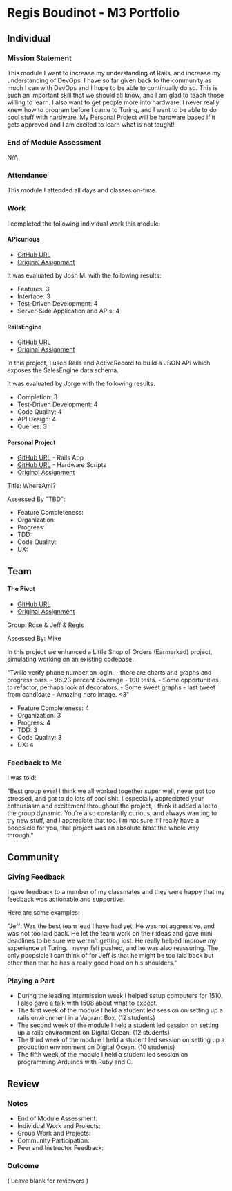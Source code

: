 # Regis Boudinot - M3 Portfolio

## Individual

### Mission Statement

This module I want to increase my understanding of Rails, and increase my understanding of DevOps. I have so far given back to the community as much I can with DevOps and I hope to be able to continually do so. This is such an important skill that we should all know, and I am glad to teach those willing to learn. I also want to get people more into hardware. I never really knew how to program before I came to Turing, and I want to be able to do cool stuff with hardware. My Personal Project will be hardware based if it gets approved and I am excited to learn what is not taught!

### End of Module Assessment

N/A

### Attendance

This module I attended all days and classes on-time.

### Work

I completed the following individual work this module:

#### APIcurious

* [GitHub URL](https://github.com/selfup/API-Curious)
* [Original Assignment](https://github.com/turingschool/lesson_plans/blob/master/ruby_03-professional_rails_applications/apicurious.md)

It was evaluated by Josh M. with the following results:

* Features: 3
* Interface: 3
* Test-Driven Development: 4
* Server-Side Application and APIs: 4

#### RailsEngine

* [GitHub URL](https://github.com/selfup/rails-engine)
* [Original Assignment](https://github.com/turingschool/lesson_plans/blob/master/ruby_03-professional_rails_applications/rails_engine.md)

In this project, I used Rails and ActiveRecord to build a JSON API which exposes the SalesEngine data schema.

It was evaluated by Jorge with the following results:

* Completion: 3
* Test-Driven Development: 4
* Code Quality: 4
* API Design: 4
* Queries: 3

#### Personal Project

* [GitHub URL](https://github.com/selfup/auto) - Rails App
* [GitHub URL](https://github.com/selfup/autobot) - Hardware Scripts
* [Original Assignment](https://github.com/turingschool/lesson_plans/blob/master/ruby_03-professional_rails_applications/self_directed_project.md)

Title: WhereAmI?

Assessed By "TBD":

* Feature Completeness:
* Organization:
* Progress:
* TDD:
* Code Quality:
* UX:

## Team

#### The Pivot

* [GitHub URL](https://github.com/jbrr/the_pivot)
* [Original Assignment](https://github.com/turingschool/lesson_plans/blob/master/ruby_03-professional_rails_applications/the_pivot.md)

Group: Rose & Jeff & Regis

Assessed By: Mike

In this project we enhanced a Little Shop of Orders (Earmarked) project, simulating working on an existing codebase.

"Twilio verify phone number on login. - there are charts and graphs and progress bars. - 96.23 percent coverage - 100 tests. - Some opportunities to refactor, perhaps look at decorators. - Some sweet graphs - last tweet from candidate - Amazing hero image. <3"

* Feature Completeness: 4
* Organization: 3
* Progress: 4
* TDD: 3
* Code Quality: 3
* UX: 4

### Feedback to Me

I was told:

"Best group ever! I think we all worked together super well, never got too stressed, and got to do lots of cool shit. I especially appreciated your enthusiasm and excitement throughout the project, I think it added a lot to the group dynamic. You’re also constantly curious, and always wanting to try new stuff, and I appreciate that too. I’m not sure if I really have a poopsicle for you, that project was an absolute blast the whole way through."

## Community

### Giving Feedback

I gave feedback to a number of my classmates and they were happy that my
feedback was actionable and supportive.

Here are some examples:

"Jeff: Was the best team lead I have had yet. He was not aggressive, and was not too laid back. He let the team work on their ideas and gave mini deadlines to be sure we weren’t getting lost. He really helped improve my experience at Turing. I never felt pushed, and he was also reassuring. The only poopsicle I can think of for Jeff is that he might be too laid back but other than that he has a really good head on his shoulders."

### Playing a Part

* During the leading intermission week I helped setup computers for 1510. I also gave a talk with 1508 about what to expect.
* The first week of the module I held a student led session on setting up a rails environment in a Vagrant Box. (12 students)
* The second week of the module I held a student led session on setting up a rails environment on Digital Ocean. (12 students)
* The third week of the module I held a student led session on setting up a production environment on Digital Ocean. (10 students)
* The fifth week of the module I held a student led session on programming Arduinos with Ruby and C.

## Review

### Notes

* End of Module Assessment:
* Individual Work and Projects:
* Group Work and Projects:
* Community Participation:
* Peer and Instructor Feedback:

### Outcome

( Leave blank for reviewers )
